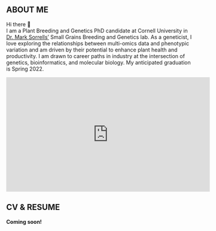 ## ABOUT ME  

Hi there 👋  
I am a Plant Breeding and Genetics PhD candidate at Cornell University in [Dr. Mark Sorrells’](https://plbrgen.cals.cornell.edu/people/mark-sorrells/) Small Grains Breeding and Genetics lab. As a geneticist, I love exploring the relationships between multi-omics data and phenotypic variation and am driven by their potential to enhance plant health and productivity. I am drawn to career paths in industry at the intersection of genetics, bioinformatics, and molecular biology. My anticipated graduation is Spring 2022. 

<iframe id="vp15vGyR" title="Video Player" width="544" height="306" frameborder="0" src="https://s3.amazonaws.com/embed.animoto.com/play.html?w=swf/production/vp1&e=1593203529&f=5vGyRNhsfUFSkfTVx28UbQ&d=0&m=p&r=360p+480p+720p&volume=100&start_res=undefined&i=m&asset_domain=s3-p.animoto.com&animoto_domain=animoto.com&options=" allowfullscreen></iframe>

## CV & RESUME  

**Coming soon!**
